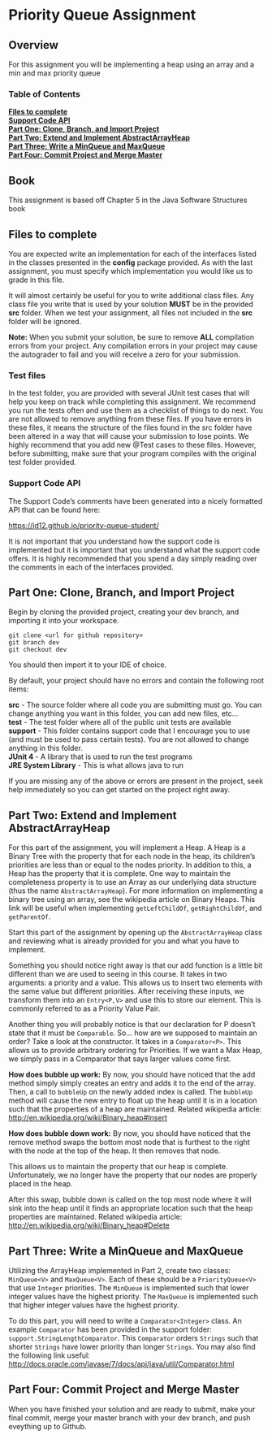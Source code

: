 # Priority Queue Assignment

## Overview
For this assignment you will be implementing a heap using an array and a min and max priority queue

### Table of Contents
**[Files to complete](#files-to-complete)**<br>
**[Support Code API](#support-code-api)**<br>
**[Part One: Clone, Branch, and Import Project](#part-one-clone-branch-and-import-project)**<br>
**[Part Two: Extend and Implement AbstractArrayHeap](#part-two-extend-and-implement-abstractarrayheap)**<br>
**[Part Three: Write a MinQueue and MaxQueue](#part-three-write-a-minqueue-and-maxqueue)**<br>
**[Part Four: Commit Project and Merge Master ](#part-six-commit-project-and-merge-master)**<br>

## Book
This assignment is based off Chapter 5 in the Java Software Structures book

## Files to complete
You are expected write an implementation for each of the interfaces listed in the classes presented in the **config** package provided. As with the last assignment, you must specify which implementation you would like us to grade in this file.

It will almost certainly be useful for you to write additional class files. Any class file you write that is used by your solution **MUST**  be in the provided **src** folder. When we test your assignment, all files not included in the **src** folder will be ignored.

**Note:** When you submit your solution, be sure to remove **ALL** compilation errors from your project. Any compilation errors in your project may cause the autograder to fail and you will receive a zero for your submission.

### Test files
In the test folder, you are provided with several JUnit test cases that will help you keep on track while completing this assignment. We recommend you run the tests often and use them as a checklist of things to do next. You are not allowed to remove anything from these files. If you have errors in these files, it means the structure of the files found in the src folder have been altered in a way that will cause your submission to lose points. We highly recommend that you add new @Test cases to these files. However, before submitting, make sure that your program compiles with the original test folder provided.

### Support Code API
The Support Code’s comments have been generated into a nicely formatted API that can be found here: 

https://jd12.github.io/priority-queue-student/

It is not important that you understand how the support code is implemented but it is important that you understand what the support code offers. It is highly recommended that you spend a day simply reading over the comments in each of the interfaces provided.


## Part One: Clone, Branch, and Import Project 
Begin by cloning the provided project, creating your dev branch, and importing it into your workspace. 

```
git clone <url for github repository>
git branch dev
git checkout dev
```

You should then import it to your IDE of choice. 

By default, your project should have no errors and contain the following root items:

**src** - The source folder where all code you are submitting must go. You can change anything you want in this folder, you can add new files, etc...<br>
**test** - The test folder where all of the public unit tests are available<br>
**support** - This folder contains support code that I encourage you to use (and must be used to pass certain tests). You are not allowed to change anything in this folder.<br>
**JUnit 4** - A library that is used to run the test programs<br>
**JRE System Library** - This is what allows java to run<br>

If you are missing any of the above or errors are present in the project, seek help immediately so you can get started on the project right away. 

## Part Two: Extend and Implement AbstractArrayHeap
For this part of the assignment, you will implement a Heap. A Heap is a Binary Tree with the property that for each node in the heap, its children’s priorities are less than or equal to the nodes priority. 
In addition to this, a Heap has the property that it is complete. One way to maintain the completeness property is to use an Array as our underlying data structure (thus the name `AbstractArrayHeap`). 
For more information on implementing a binary tree using an array, see the wikipedia article on Binary Heaps. This link will be useful when implementing `getLeftChildOf`, `getRightChildOf`, and `getParentOf`.

Start this part of the assignment by opening up the `AbstractArrayHeap` class and reviewing what is already provided for you and what you have to implement.

Something you should notice right away is that our add function is a little bit different than we are used to seeing in this course. It takes in two arguments: a priority and a value. This allows us to insert two elements with the same value but different priorities. After receiving these inputs, we transform them into an `Entry<P,V>` and use this to store our element. This is commonly referred to as a Priority Value Pair. 

Another thing you will probably notice is that our declaration for P doesn’t state that it must be `Comparable`. So… how are we supposed to maintain an order? Take a look at the constructor. It takes in a `Comparator<P>`. This allows us to provide arbitrary ordering for Priorities. If we want a Max Heap, we simply pass in a Comparator that says larger values come first.

**How does bubble up work:**
By now, you should have noticed that the add method simply simply creates an entry and adds it to the end of the array. 
Then, a call to `bubbleUp` on the newly added index is called. The `bubbleUp` method will cause the new entry to float up the heap until it is in a location such that the properties of a heap are maintained. 
Related wikipedia article: http://en.wikipedia.org/wiki/Binary_heap#Insert

**How does bubble down work:**
By now, you should have noticed that the remove method swaps the bottom most node that is furthest to the right with the node at the top of the heap. It then removes that node. 

This allows us to maintain the property that our heap is complete. Unfortunately, we no longer have the property that our nodes are properly placed in the heap. 

After this swap, bubble down is called on the top most node where it will sink into the heap until it finds an appropriate location such that the heap properties are maintained. 
Related wikipedia article: http://en.wikipedia.org/wiki/Binary_heap#Delete

## Part Three: Write a MinQueue and MaxQueue
Utilizing the ArrayHeap implemented in Part 2, create two classes: `MinQueue<V>` and `MaxQueue<V>`. Each of these should be a `PriorityQueue<V>` that use `Integer` priorities. The `MinQueue` is implemented such that lower integer values have the highest priority. The `MaxQueue` is implemented such that higher integer values have the highest priority.

To do this part, you will need to write a `Comparator<Integer>` class. An example `Comparator` has been provided in the support folder: `support.StringLengthComparator`. This `Comparator` orders `Strings` such that shorter `Strings` have lower priority than longer `Strings`. You may also find the following link useful: http://docs.oracle.com/javase/7/docs/api/java/util/Comparator.html

## Part Four: Commit Project and Merge Master 
When you have finished your solution and are ready to submit, make your final commit, merge your master branch with your dev branch, and push eveything up to Github. 
